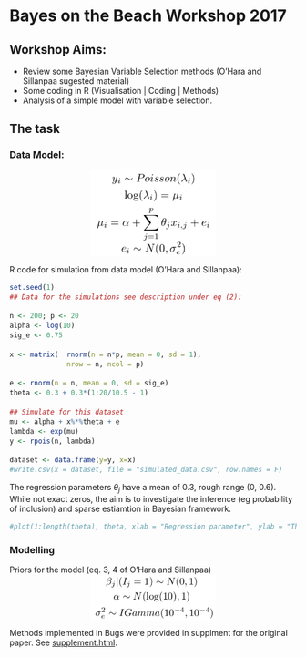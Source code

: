 
Bayes on the Beach Workshop 2017
================================

Workshop Aims:
--------------

-   Review some Bayesian Variable Selection methods (O’Hara and Sillanpaa sugested material)
-   Some coding in R (Visualisation | Coding | Methods)
-   Analysis of a simple model with variable selection.

The task
--------

### Data Model:

<img src="datamodel.png" width="220px" style="display: block; margin: auto;" />

R code for simulation from data model (O’Hara and Sillanpaa):

``` r
set.seed(1)
## Data for the simulations see description under eq (2):

n <- 200; p <- 20
alpha <- log(10)
sig_e <- 0.75

x <- matrix(  rnorm(n = n*p, mean = 0, sd = 1), 
              nrow = n, ncol = p)

e <- rnorm(n = n, mean = 0, sd = sig_e)
theta <- 0.3 + 0.3*(1:20/10.5 - 1)

## Simulate for this dataset
mu <- alpha + x%*%theta + e
lambda <- exp(mu)
y <- rpois(n, lambda)

dataset <- data.frame(y=y, x=x)
#write.csv(x = dataset, file = "simulated_data.csv", row.names = F)
```

The regression parameters *θ*<sub>*j*</sub> have a mean of 0.3, rough range (0, 0.6). While not exact zeros, the aim is to investigate the inference (eg probability of inclusion) and sparse estiamtion in Bayesian framework.

``` r
#plot(1:length(theta), theta, xlab = "Regression parameter", ylab = "Theta")
```

### Modelling

Priors for the model (eq. 3, 4 of O’Hara and Sillanpaa) <img src="priors.png" width="220px" style="display: block; margin: auto;" />

Methods implemented in Bugs were provided in supplment for the original paper. See [supplement.html](supplement.html).

